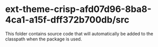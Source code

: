 # ext-theme-crisp-afd07d96-8ba8-4ca1-a15f-dff372b700db/src

This folder contains source code that will automatically be added to the classpath when
the package is used.
